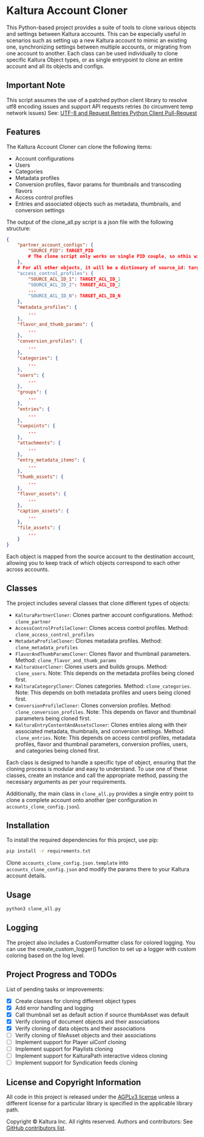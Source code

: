# Kaltura Account Cloner

This Python-based project provides a suite of tools to clone various objects and settings between Kaltura accounts.
This can be especially useful in scenarios such as setting up a new Kaltura account to mimic an existing one, synchronizing settings between multiple accounts, or migrating from one account to another.
Each class can be used individually to clone specific Kaltura Object types, or as single entrypoint to clone an entire account and all its objects and configs.

## Important Note

This script assumes the use of a patched python client library to resolve utf8 encoding issues and support API requests retries (to circumvent temp network issues)
See: [UTF-8 and Request Retries Python Client Pull-Request](https://github.com/kaltura/clients-generator/pull/943)
## Features

The Kaltura Account Cloner can clone the following items:

- Account configurations
- Users
- Categories
- Metadata profiles
- Conversion profiles, flavor params for thumbnails and transcoding flavors
- Access control profiles
- Entries and associated objects such as metadata, thumbnails, and conversion settings

The output of the clone_all.py script is a json file with the following structure:

```json
{
    "partner_account_configs": {
        "SOURCE_PID": TARGET_PID
        # The clone script only works on single PID couple, so othis will always be a one per clone_all.py execution
    },
    # For all other objects, it will be a dictionary of source_id: target_id 
    "access_control_profiles": {
        "SOURCE_ACL_ID_1": TARGET_ACL_ID_1
        "SOURCE_ACL_ID_2": TARGET_ACL_ID_2
        ...
        "SOURCE_ACL_ID_N": TARGET_ACL_ID_N
    },
    "metadata_profiles": {
        ...
    },
    "flavor_and_thumb_params": {
        ...
    },
    "conversion_profiles": {
        ...
    },
    "categories": {
        ...
    },
    "users": {
        ...
    },
    "groups": {
        ...
    },
    "entries": {
        ...
    },
    "cuepoints": {
        ...
    },
    "attachments": {
        ...
    },
    "entry_metadata_items": {
        ...
    },
    "thumb_assets": {
        ...
    },
    "flavor_assets": {
        ...
    },
    "caption_assets": {
        ...
    },
    "file_assets": {
    	...
    }
}
```

Each object is mapped from the source account to the destination account, allowing you to keep track of which objects correspond to each other across accounts.

## Classes

The project includes several classes that clone different types of objects:

- `KalturaPartnerCloner`: Clones partner account configurations. Method: `clone_partner`
- `AccessControlProfileCloner`: Clones access control profiles. Method: `clone_access_control_profiles`
- `MetadataProfileCloner`: Clones metadata profiles. Method: `clone_metadata_profiles`
- `FlavorAndThumbParamsCloner`: Clones flavor and thumbnail parameters. Method: `clone_flavor_and_thumb_params`
- `KalturaUserCloner`: Clones users and builds groups. Method: `clone_users`. Note: This depends on the metadata profiles being cloned first.
- `KalturaCategoryCloner`: Clones categories. Method: `clone_categories`. Note: This depends on both metadata profiles and users being cloned first.
- `ConversionProfileCloner`: Clones conversion profiles. Method: `clone_conversion_profiles`. Note: This depends on flavor and thumbnail parameters being cloned first.
- `KalturaEntryContentAndAssetsCloner`: Clones entries along with their associated metadata, thumbnails, and conversion settings. Method: `clone_entries`. Note: This depends on access control profiles, metadata profiles, flavor and thumbnail parameters, conversion profiles, users, and categories being cloned first.

Each class is designed to handle a specific type of object, ensuring that the cloning process is modular and easy to understand. To use one of these classes, create an instance and call the appropriate method, passing the necessary arguments as per your requirements.

Additionally, the main class in `clone_all.py` provides a single entry point to clone a complete account onto another (per configuration in `accounts_clone_config.json`).

## Installation

To install the required dependencies for this project, use pip:

```sh
pip install -r requirements.txt
```

Clone `accounts_clone_config.json.template` into `accounts_clone_config.json` and modify the params there to your Kaltura account details.

## Usage

```sh
python3 clone_all.py
```

## Logging

The project also includes a CustomFormatter class for colored logging.
You can use the create_custom_logger() function to set up a logger with custom coloring based on the log level.

## Project Progress and TODOs

List of pending tasks or improvements:

- [x] Create classes for cloning different object types
- [x] Add error handling and logging
- [x] Call thumbnail set as default action if source thumbAsset was default
- [x] Verify cloning of document objects and their associations
- [x] Verify cloning of data objects and their associations
- [ ] Verify cloning of fileAsset objects and their associations
- [ ] Implement support for Player uiConf cloning
- [ ] Implement support for Playlists cloning
- [ ] Implement support for KalturaPath interactive videos cloning
- [ ] Implement support for Syndication feeds cloning

## License and Copyright Information

All code in this project is released under the [AGPLv3 license](http://www.gnu.org/licenses/agpl-3.0.html) unless a different license for a particular library is specified in the applicable library path.

Copyright © Kaltura Inc. All rights reserved.
Authors and contributors: See [GitHub contributors list](./graphs/contributors).  
